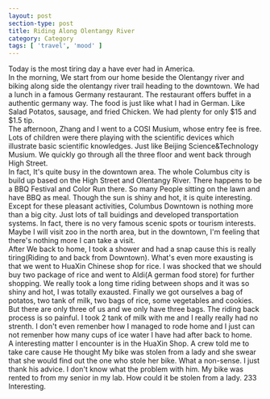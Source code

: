 ```yaml
---
layout: post
section-type: post
title: Riding Along Olentangy River
category: Category
tags: [ 'travel', 'mood' ]
---
```

Today is the most tiring day a have ever had in America.<br>
In the morning, We start from our home beside the Olentangy river and biking along side the olentangy river trail heading to the downtown. We had a lunch in a famous Germany restaurant. The restaurant offers buffet in a authentic germany way. The food is just like what I had in German. Like Salad Potatos, sausage, and fried Chicken. We had plenty for only $15 and $1.5 tip.<br>
The afternoon, Zhang and I went to a COSI Musium, whose entry fee is free. Lots of children were there playing with the scientific devices which illustrate basic scientific knowledges. Just like Beijing Science&Technology Musium. We quickly go through all the three floor and went back through High Street.<br>
In fact, It's quite busy in the downtown area. The whole Columbus city is build up based on the High Street and Olentangy River. There happens to be a BBQ Festival and Color Run there. So many People sitting on the lawn and have BBQ as meal. Though the sun is shiny and hot, it is quite interesting. Except for these pleasant activities, Columbus Downtown is nothing more than a big city. Just lots of tall buidings and developed transportation systems. In fact, there is no very famous scenic spots or tourism interests. Maybe I will visit zoo in the north area, but in the downtown, I'm feeling that there's nothing more I can take a visit.<br>
After We back to home, I took a shower and had a snap cause this is really tiring(Riding to and back from Downtown). What's even more exausting is that we went to HuaXin Chinese shop for rice. I was shocked that we should buy two package of rice and went to Aldi(A german food store) for further shopping. We really took a long time riding between shops and it was so shiny and hot, I was totally exausted. Finally we got ourselves a bag of potatos, two tank of milk, two bags of rice, some vegetables and cookies. But there are only three of us and we only have three bags. The riding back process is so painful. I took 2 tank of milk with me and I really really had no strenth. I don't even remenber how I managed to rode home and I just can not remenber how many cups of ice water I have had after back to home.<br>
A interesting matter I encounter is in the HuaXin Shop. A crew told me to take care cause He thought My bike was stolen from a lady and she swear that she would find out the one who stole her bike. What a non-sense. I just thank his advice. I don't know what the problem with him. My bike was rented to from my senior in my lab. How could it be stolen from a lady. 233 Interesting.